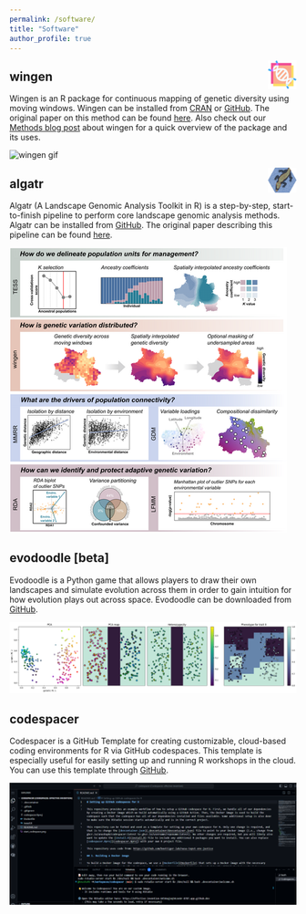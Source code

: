 ```yaml
---
permalink: /software/
title: "Software"
author_profile: true
---
```


<img src="/images/wingen.png" align="right" width="10%"/>

## wingen 

Wingen is an R package for continuous mapping of genetic diversity using moving windows. Wingen can be installed from [CRAN](https://cran.r-project.org/web/packages/wingen/index.html) or [GitHub](https://github.com/AnushaPB/wingen). The original paper on this method can be found [here](http://doi.org/10.1111/2041-210X.14090). Also check out our [Methods blog post](https://methodsblog.com/2023/05/03/wingen-mapping-genetic-diversity-using-moving-windows/) about wingen for a quick overview of the package and its uses.

![wingen gif](/images/wingen.gif)

<img src="/images/algatr.png" align="right" width="10%"/>

## algatr 

Algatr (A Landscape Genomic Analysis Toolkit in R) is a step-by-step, start-to-finish pipeline to perform core landscape genomic analysis methods. Algatr can be installed from [GitHub](https://github.com/TheWangLab/algatr). The original paper describing this pipeline can be found [here](https://doi.org/10.1111/1755-0998.13884).

![algatr figure](/images/algatrfig.png)

## evodoodle [beta]

Evodoodle is a Python game that allows players to draw their own landscapes and simulate evolution across them in order to gain intuition for how evolution plays out across space. Evodoodle can be downloaded from [GitHub](https://github.com/AnushaPB/evodoodle).

![evodoodle](/images/evodoodle.png)

## codespacer

Codespacer is a GitHub Template for creating customizable, cloud-based coding environments for R via GitHub codespaces. This template is especially useful for easily setting up and running R workshops in the cloud. You can use this template through [GitHub](https://github.com/AnushaPB/codespacer/tree/main). 

![codespacer](/images/codespacer.png)


